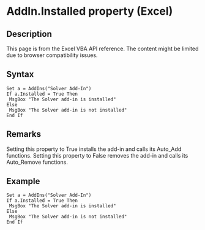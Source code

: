 # AddIn.Installed property (Excel)

## Description
This page is from the Excel VBA API reference. The content might be limited due to browser compatibility issues.

## Syntax
```vba
Set a = AddIns("Solver Add-In") 
If a.Installed = True Then 
 MsgBox "The Solver add-in is installed" 
Else 
 MsgBox "The Solver add-in is not installed" 
End If
```

## Remarks
Setting this property to True installs the add-in and calls its Auto_Add functions. Setting this property to False removes the add-in and calls its Auto_Remove functions.

## Example
```vba
Set a = AddIns("Solver Add-In") 
If a.Installed = True Then 
 MsgBox "The Solver add-in is installed" 
Else 
 MsgBox "The Solver add-in is not installed" 
End If
```

